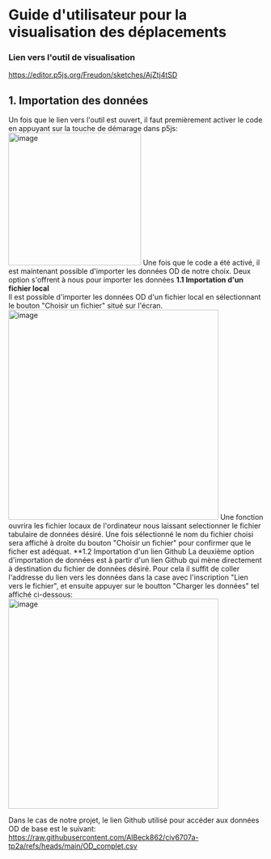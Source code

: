 # Guide d'utilisateur pour la visualisation des déplacements
### Lien vers l'outil de visualisation
https://editor.p5js.org/Freudon/sketches/AjZtj4tSD
## 1. Importation des données
Un fois que le lien vers l'outil est ouvert, il faut premièrement activer le code en appuyant sur la touche de démarage dans p5js:
<img width="262" alt="image" src="https://github.com/user-attachments/assets/a1b42ee3-613a-46f5-a678-05a8cb692fa7">
Une fois que le code a été activé, il est maintenant possible d'importer les données OD de notre choix. Deux option s'offrent à nous pour importer les données
**1.1 Importation d'un fichier local** <br>
Il est possible d'importer les données OD d'un fichier local en sélectionnant le bouton "Choisir un fichier" situé sur l'écran.
<img width="415" alt="image" src="https://github.com/user-attachments/assets/92e15bb3-4526-4716-99fd-1e0d21317130">
Une fonction ouvrira les fichier locaux de l'ordinateur nous laissant selectionner le fichier tabulaire de données désiré. Une fois sélectionné le nom du fichier choisi sera affiché à droite du bouton "Choisir un fichier" pour confirmer que le ficher est adéquat.
**1.2 Importation d'un lien Github
La deuxième option d'importation de données est à partir d'un lien Github qui mène directement à destination du fichier de données désiré. Pour cela il suffit de coller l'addresse du lien vers les données dans la case avec l'inscription "Lien vers le fichier", et ensuite appuyer sur le boutton "Charger les données" tel affiché ci-dessous:
<img width="415" alt="image" src="https://github.com/user-attachments/assets/3e4777c5-6dca-4424-96c8-b40db7294dd9">

Dans le cas de notre projet, le lien Github utilisé pour accéder aux données OD de base est le suivant:
https://raw.githubusercontent.com/AlBeck862/civ6707a-tp2a/refs/heads/main/OD_complet.csv
